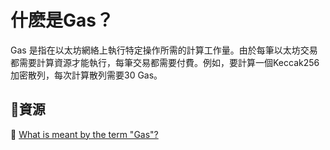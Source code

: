 # 什麽是Gas？
Gas 是指在以太坊網絡上執行特定操作所需的計算工作量。由於每筆以太坊交易都需要計算資源才能執行，每筆交易都需要付費。例如，要計算一個Keccak256加密散列，每次計算散列需要30 Gas。

## **:scroll:資源**

:green_book: [What is meant by the term "Gas"?](https://ethereum.stackexchange.com/questions/3/what-is-meant-by-the-term-gas)

